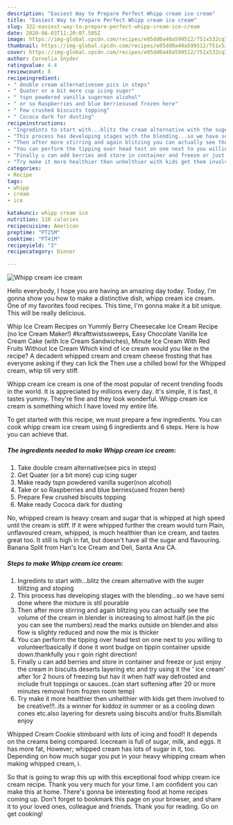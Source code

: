 ```yaml
---
description: "Easiest Way to Prepare Perfect Whipp cream ice cream"
title: "Easiest Way to Prepare Perfect Whipp cream ice cream"
slug: 322-easiest-way-to-prepare-perfect-whipp-cream-ice-cream
date: 2020-06-03T11:20:07.585Z
image: https://img-global.cpcdn.com/recipes/e85dd0a40a599512/751x532cq70/whipp-cream-ice-cream-recipe-main-photo.jpg
thumbnail: https://img-global.cpcdn.com/recipes/e85dd0a40a599512/751x532cq70/whipp-cream-ice-cream-recipe-main-photo.jpg
cover: https://img-global.cpcdn.com/recipes/e85dd0a40a599512/751x532cq70/whipp-cream-ice-cream-recipe-main-photo.jpg
author: Cornelia Snyder
ratingvalue: 4.4
reviewcount: 8
recipeingredient:
- " double cream alternativesee pics in steps"
- " Quater or a bit more cup icing suger"
- " tspn powdered vanilla sugernon alcohol"
- " or so Raspberries and blue berriesused frozen here"
- " Few crushed biscuits topping"
- " Cococa dark for dusting"
recipeinstructions:
- "Ingredints to start with...blitz the cream alternative with the suger blitzing and stoping"
- "This process has developing stages with the blending...so we have semi done where the mixture is stil pourable"
- "Then after more stirring and again blitzing you can actually see the volume of the cream in blender is increasing to almost half.(in the pic you can see the numbers).read the marks outside on blender.and also flow is slighty reduced and now the mix is thicker"
- "You can perform the tipping over head test on one next to you willing to volunteer!basically if done it wont budge on tippin container upside down.thankfully you r goin right direction!"
- "Finally u can add berries and store in container and freeze or just enjoy the cream in biscuits deserts layering etc and try using it the &#39; ice cream&#39; after 1or 2 hours of freezing but hav it when half way defrosted and include fruit toppings or sauces..(can start softening after 20 or more minutes removal from frozen room temp)"
- "Try make it more healthier then unhelthier with kids get them involved to be creative!!!..its a winner for kiddoz in summer or as a cooling down cones etc.also layering for desrets using biscuits and/or fruits.Bismillah enjoy"
categories:
- Recipe
tags:
- whipp
- cream
- ice

katakunci: whipp cream ice 
nutrition: 110 calories
recipecuisine: American
preptime: "PT25M"
cooktime: "PT41M"
recipeyield: "3"
recipecategory: Dinner

---
```



![Whipp cream ice cream](https://img-global.cpcdn.com/recipes/e85dd0a40a599512/751x532cq70/whipp-cream-ice-cream-recipe-main-photo.jpg)

Hello everybody, I hope you are having an amazing day today. Today, I'm gonna show you how to make a distinctive dish, whipp cream ice cream. One of my favorites food recipes. This time, I'm gonna make it a bit unique. This will be really delicious.

Whip Ice Cream Recipes on Yummly Berry Cheesecake Ice Cream Recipe (no Ice Cream Maker!) #krafttwistssweeps, Easy Chocolate Vanilla Ice Cream Cake (with Ice Cream Sandwiches), Minute Ice Cream With Red Fruits Without Ice Cream Which kind of ice cream would you like in the recipe? A decadent whipped cream and cream cheese frosting that has everyone asking if they can lick the Then use a chilled bowl for the Whipped cream, whip till very stiff.

Whipp cream ice cream is one of the most popular of recent trending foods in the world. It is appreciated by millions every day. It's simple, it is fast, it tastes yummy. They're fine and they look wonderful. Whipp cream ice cream is something which I have loved my entire life.


To get started with this recipe, we must prepare a few ingredients. You can cook whipp cream ice cream using 6 ingredients and 6 steps. Here is how you can achieve that.

<!--inarticleads1-->

##### The ingredients needed to make Whipp cream ice cream:

1. Take  double cream alternative(see pics in steps)
1. Get  Quater (or a bit more) cup icing suger
1. Make ready  tspn powdered vanilla suger(non alcohol)
1. Take  or so Raspberries and blue berries(used frozen here)
1. Prepare  Few crushed biscuits topping
1. Make ready  Cococa dark for dusting


No, whipped cream is heavy cream and sugar that is whipped at high speed until the cream is stiff. If it were whipped further the cream would turn Plain, unflavoured cream, whipped, is much healthier than ice cream, and tastes great too. It still is high in fat, but doesn&#39;t have all the sugar and flavouring. Banana Split from Han&#39;s Ice Cream and Deli, Santa Ana CA. 

<!--inarticleads2-->

##### Steps to make Whipp cream ice cream:

1. Ingredints to start with...blitz the cream alternative with the suger blitzing and stoping
1. This process has developing stages with the blending...so we have semi done where the mixture is stil pourable
1. Then after more stirring and again blitzing you can actually see the volume of the cream in blender is increasing to almost half.(in the pic you can see the numbers).read the marks outside on blender.and also flow is slighty reduced and now the mix is thicker
1. You can perform the tipping over head test on one next to you willing to volunteer!basically if done it wont budge on tippin container upside down.thankfully you r goin right direction!
1. Finally u can add berries and store in container and freeze or just enjoy the cream in biscuits deserts layering etc and try using it the &#39; ice cream&#39; after 1or 2 hours of freezing but hav it when half way defrosted and include fruit toppings or sauces..(can start softening after 20 or more minutes removal from frozen room temp)
1. Try make it more healthier then unhelthier with kids get them involved to be creative!!!..its a winner for kiddoz in summer or as a cooling down cones etc.also layering for desrets using biscuits and/or fruits.Bismillah enjoy


Whipped Cream Cookie stimboard with lots of icing and food!! It depends on the creams being compared. Icecream is full of sugar, milk, and eggs. It has more fat, However; whipped cream has lots of sugar in it, too. Depending on how much sugar you put in your heavy whipping cream when making whipped cream, i. 

So that is going to wrap this up with this exceptional food whipp cream ice cream recipe. Thank you very much for your time. I am confident you can make this at home. There's gonna be interesting food at home recipes coming up. Don't forget to bookmark this page on your browser, and share it to your loved ones, colleague and friends. Thank you for reading. Go on get cooking!
